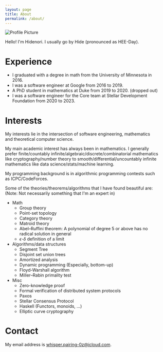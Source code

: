 ```yaml
---
layout: page
title: About
permalink: /about/
---
```


<img src="{{ site.baseurl }}/assets/profile.jpg" title="Profile Picture" class="profile">

Hello!
I'm Hidenori.
I usually go by Hide (pronounced as HEE-Day).

# Experience

* I graduated with a degree in math from the University of Minnesota in 2016.
* I was a software engineer at Google from 2016 to 2019.
* A PhD student in mathematics at Duke from 2019 to 2020. (dropped out)
* I was a software engineer for the Core team at Stellar Development Foundation from 2020 to 2023.

# Interests
My interests lie in the intersection of software engineering, mathematics and theoretical computer science.

My main academic interest has always been in mathematics.
I generally prefer finite/countably infinite/algebraic/discrete/combinatorial mathematics like cryptography/number theory to smooth/differential/uncountably infinite mathematics like data science/stats/machine learning.

My programming background is in algorithmic programming contests such as ICPC/CodeForces.

Some of the theories/theorems/algorithms that I have found beautiful are:
(Note: Not necessarily something that I'm an expert in)


- Math
    - Group theory
    - Point-set topology
    - Category theory
    - Matroid theory
    - Abel–Ruffini theorem: A polynomial of degree 5 or above has no radical solution in general
    - $\epsilon\text{-}\delta$ definition of a limit
- Algorithms/data structures
    - Segment Tree
    - Disjoint set union trees
    - Amortized analysis
    - Dynamic programming (Especially, bottom-up)
    - Floyd-Warshall algorithm
    - Miller–Rabin primality test
- Misc
    - Zero-knowledge proof
    - Formal verification of distributed system protocols
    - Paxos
    - Stellar Consensus Protocol
    - Haskell (Functors, monoids, ...)
    - Elliptic curve cryptography

# Contact
My email address is whisper.pairing-0z@icloud.com.

